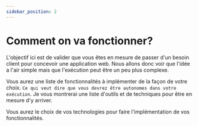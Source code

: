 ```yaml
---
sidebar_position: 2
---
```


# Comment on va fonctionner?

L'objectif ici est de valider que vous êtes en mesure de passer d'un besoin client pour concevoir une application web. Nous allons donc voir que l'idée a l'air simple mais que l'exécution peut être un peu plus complexe.

Vous aurez une liste de fonctionnalités à implémenter de la façon de votre choix. `Ce qui veut dire que vous devrez être autonomes dans votre exécution`. Je vous montrerai une liste d'outils et de techniques pour être en mesure d'y arriver.

Vous aurez le choix de vos technologies pour faire l'implémentation de vos fonctionnalités.
